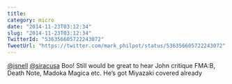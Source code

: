 ```yaml
---
title: 
category: micro
date: "2014-11-23T03:12:34"
slug: "2014-11-23T03:12:34"
TwitterId: "536356605722243072"
TweetUrl: "https://twitter.com/mark_philpot/status/536356605722243072"
---
```


[@jsnell](https://twitter.com/jsnell) [@siracusa](https://twitter.com/siracusa)
Boo! Still would be great to hear John critique FMA:B, Death Note, Madoka Magica
etc. He’s got Miyazaki covered already

